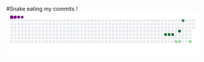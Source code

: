 #Snake eating my commits !
![snake gif](https://github.com/KavishRAGHUBAR/Snake/blob/output/github-contribution-grid-snake.gif)
